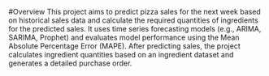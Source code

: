 #Overview
This project aims to predict pizza sales for the next week based on historical sales data and calculate the required quantities of ingredients for the predicted sales. It uses time series forecasting models (e.g., ARIMA, SARIMA, Prophet) and evaluates model performance using the Mean Absolute Percentage Error (MAPE). After predicting sales, the project calculates ingredient quantities based on an ingredient dataset and generates a detailed purchase order.
